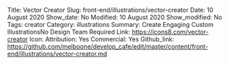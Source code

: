 Title: Vector Creator
Slug: front-end/illustrations/vector-creator
Date: 10 August 2020
Show_date: No
Modified: 10 August 2020
Show_modified: No
Tags: creator
Category: illustrations
Summary: Create Engaging Custom IllustrationsNo Design Team Required
Link: https://icons8.com/vector-creator
Icon:
Attribution: Yes
Commercial: Yes
Github_link: https://github.com/melboone/develop_cafe/edit/master/content/front-end/illustrations/vector-creator.md